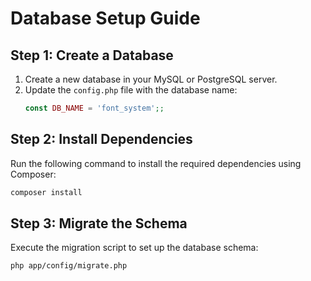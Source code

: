 # Database Setup Guide

## Step 1: Create a Database
1. Create a new database in your MySQL or PostgreSQL server.
2. Update the `config.php` file with the database name:
   ```php
   const DB_NAME = 'font_system';;
   ```

## Step 2: Install Dependencies
Run the following command to install the required dependencies using Composer:
```sh
composer install
```

## Step 3: Migrate the Schema
Execute the migration script to set up the database schema:
```sh
php app/config/migrate.php
```

